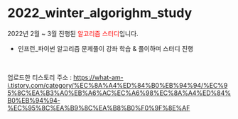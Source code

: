 # 2022_winter_algorighm_study

2022년 2월 ~ 3월 진행된 <span style="color:red">알고리즘 스터디</span>입니다.

- 인프런_파이썬 알고리즘 문제풀이 강좌 학습 & 풀이하며 스터디 진행

<br>

업로드한 티스토리 주소 : 
https://what-am-i.tistory.com/category/%EC%8A%A4%ED%84%B0%EB%94%94/%EC%95%8C%EA%B3%A0%EB%A6%AC%EC%A6%98%EC%8A%A4%ED%84%B0%EB%94%94-%EC%95%8C%EA%B9%8C%EA%B8%B0%F0%9F%8E%AF
